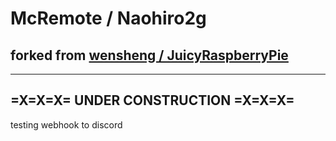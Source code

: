 # McRemote / Naohiro2g

## forked from [wensheng / JuicyRaspberryPie](https://github.com/wensheng/JuicyRaspberryPie)

***

## =X=X=X= UNDER CONSTRUCTION =X=X=X=

testing webhook to discord
